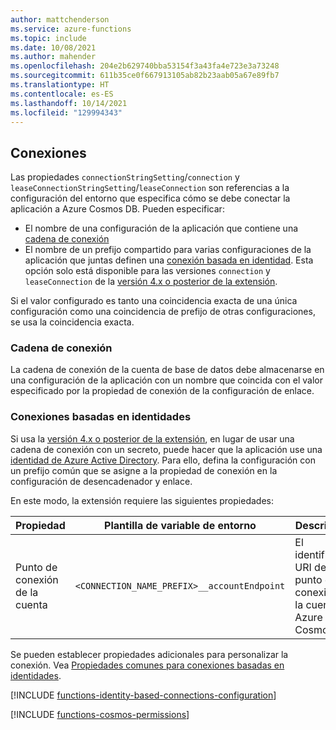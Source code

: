 ```yaml
---
author: mattchenderson
ms.service: azure-functions
ms.topic: include
ms.date: 10/08/2021
ms.author: mahender
ms.openlocfilehash: 204e2b629740bba53154f3a43fa4e723e3a73248
ms.sourcegitcommit: 611b35ce0f667913105ab82b23aab05a67e89fb7
ms.translationtype: HT
ms.contentlocale: es-ES
ms.lasthandoff: 10/14/2021
ms.locfileid: "129994343"
---
```

## <a name="connections"></a>Conexiones

Las propiedades `connectionStringSetting`/`connection` y `leaseConnectionStringSetting`/`leaseConnection` son referencias a la configuración del entorno que especifica cómo se debe conectar la aplicación a Azure Cosmos DB. Pueden especificar:

- El nombre de una configuración de la aplicación que contiene una [cadena de conexión](#connection-string)
- El nombre de un prefijo compartido para varias configuraciones de la aplicación que juntas definen una [conexión basada en identidad](#identity-based-connections). Esta opción solo está disponible para las versiones `connection` y `leaseConnection` de la [versión 4.x o posterior de la extensión].

Si el valor configurado es tanto una coincidencia exacta de una única configuración como una coincidencia de prefijo de otras configuraciones, se usa la coincidencia exacta.

### <a name="connection-string"></a>Cadena de conexión

La cadena de conexión de la cuenta de base de datos debe almacenarse en una configuración de la aplicación con un nombre que coincida con el valor especificado por la propiedad de conexión de la configuración de enlace.

### <a name="identity-based-connections"></a>Conexiones basadas en identidades

Si usa la [versión 4.x o posterior de la extensión], en lugar de usar una cadena de conexión con un secreto, puede hacer que la aplicación use una [identidad de Azure Active Directory](../articles/active-directory/fundamentals/active-directory-whatis.md). Para ello, defina la configuración con un prefijo común que se asigne a la propiedad de conexión en la configuración de desencadenador y enlace.

En este modo, la extensión requiere las siguientes propiedades:

| Propiedad                  | Plantilla de variable de entorno                       | Descripción                                | Valor de ejemplo                                        |
|---------------------------|-----------------------------------------------------|--------------------------------------------|------------------------------------------------|
| Punto de conexión de la cuenta | `<CONNECTION_NAME_PREFIX>__accountEndpoint` | El identificador URI del punto de conexión de la cuenta de Azure Cosmos DB. | <database_account_name>.documents.azure.com |

Se pueden establecer propiedades adicionales para personalizar la conexión. Vea [Propiedades comunes para conexiones basadas en identidades](../articles/azure-functions/functions-reference.md#common-properties-for-identity-based-connections).

[!INCLUDE [functions-identity-based-connections-configuration](./functions-identity-based-connections-configuration.md)]

[!INCLUDE [functions-cosmos-permissions](./functions-cosmos-permissions.md)]

[versión 4.x o posterior de la extensión]: ../articles/azure-functions/functions-bindings-cosmosdb-v2.md#cosmos-db-extension-4x-and-higher
